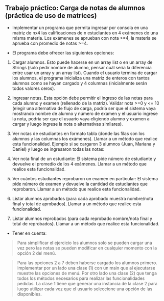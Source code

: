 ## Trabajo práctico: Carga de notas de alumnos (práctica de uso de matrices)

* Implementar un programa que permita ingresar por consola en una matriz de nx4 las calificaciones de n estudiantes en 4 exámenes de una misma materia. Los exámenes se aprueban con nota >=4, la materia se aprueba con promedio de notas >=4.

* El programa debe ofrecer las siguientes opciones:

1. Cargar alumnos. Esto puede hacerse en un array list o en un array de Strings (solo pedir nombre de alumno, pensar cuál sería la diferencia entre usar un array y un array list). Cuando el usuario termina de cargar los alumnos, el programa inicializa una matriz de enteros con tantos alumnos como se hayan cargado y 4 columnas (inicialmente serán todos valores ceros).
   
2. Ingresar notas. Esta opción debe permitir el ingreso de las notas para cada alumno y examen (rellenado de la matriz). Validar nota >=0 y <= 10 (elegir una alternativa de flujo de carga, podría ser que el sistema vaya mostrando nombre de alumno y número de examen y el usuario ingrese la nota, podría ser que el usuario vaya eligiendo alumno y examen a cargar y luego ingrese la nota o alternativas similares).

3. Ver notas de estudiantes en formato tabla (donde las filas son los alumnos y las columnas los exámenes). Llamar a un método que realice esta funcionalidad. 
Ejemplo si se cargaron 3 alumnos (Juan, Mariana y Daniel) y luego se ingresaron todas las notas:

4. Ver nota final de un estudiante: El sistema pide número de estudiante y devuelve el promedio de los 4 exámenes. Llamar a un método que realice esta funcionalidad.
   
5. Ver cuántos estudiantes reprobaron un examen en particular: El sistema pide número de examen y devuelve la cantidad de estudiantes que reprobaron. Llamar a un método que realice esta funcionalidad.

6. Listar alumnos aprobados (para cada aprobado muestra nombre/nota final y total de aprobados). Llamar a un método que realice esta funcionalidad. 

7. Listar alumnos reprobados (para cada reprobado nombre/nota final y total de reprobados). Llamar a un método que realice esta funcionalidad. 

* Tener en cuenta:
>Para simplificar el ejercicio los alumnos solo se pueden cargar una vez pero las notas se pueden modificar en cualquier momento con la opción 2 del menú. 

>Para las opciones 2 a 7 deben haberse cargado los alumnos primero.
Implementar por un lado una clase (1) con un main que al ejecutarse muestre las opciones de menú. Por otro lado una clase (2) que tenga todos los métodos necesarios para realizar las funcionalidades pedidas. La clase 1 tiene que generar una instancia de la clase 2 para luego utilizar cada vez que el usuario seleccione una opción de las disponibles. 


